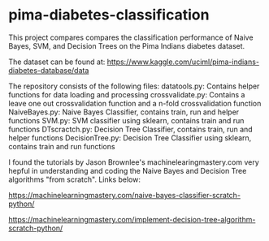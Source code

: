 # pima-diabetes-classification
This project compares compares the classification performance of Naive Bayes, SVM, and Decision Trees on the Pima Indians diabetes dataset.

The dataset can be found at: https://www.kaggle.com/uciml/pima-indians-diabetes-database/data

The repository consists of the following files:
datatools.py: Contains helper functions for data loading and processing
crossvalidate.py: Contains a leave one out crossvalidation function and a n-fold crossvalidation function
NaiveBayes.py: Naive Bayes Classifier, contains train, run and helper functions
SVM.py: SVM classifier using sklearn, contains train and run functions
DTscractch.py: Decision Tree Classifier, contains train, run and helper functions
DecisionTree.py: Decision Tree Classifier using sklearn, contains train and run functions


I found the tutorials by Jason Brownlee's machinelearingmastery.com very hepful in understanding and coding the Naive Bayes and Decision Tree algorithms
"from scratch". Links below:

https://machinelearningmastery.com/naive-bayes-classifier-scratch-python/

https://machinelearningmastery.com/implement-decision-tree-algorithm-scratch-python/







